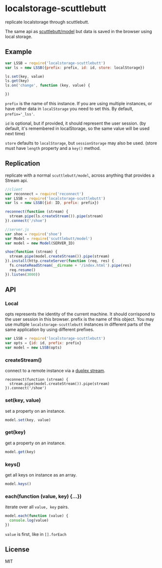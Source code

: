 # localstorage-scuttlebutt

replicate localstorage through scuttlebutt.

The same api as [scuttlebutt/model](https://github.com/dominictarr/scuttlebutt#scuttlebuttmodel)
but data is saved in the browser using local storage.

## Example

``` js
var LSSB = require('localstorage-scuttlebutt')
var ls = new LSSB({prefix: prefix, id: id, store: localStorage})

ls.set(key, value)
ls.get(key)
ls.on('change', function (key, value) {

})
```

`prefix` is the name of this instance. If you are using multiple instances,
or have other data in `localStorage` you need to set this. By default,
`prefix='_lss'`.

`id` is optional, but if provided, it should represent the user session.
(by default, it's remembered in localStorage, so the same value will be used next time)

`store` defaults to `localStorage`, but `sessionStorage` may also be used. 
(store must have `length` property and a `key()` method.
 
## Replication

replicate with a normal `scuttlebutt/model`, across anything that provides a Stream api.

``` js
//client
var reconnect = require('reconnect')
var LSSB = require('localstorage-scuttlebutt')
var ls = new LSSB({id: ID, prefix: prefix})

reconnect(function (stream) {
  stream.pipe(ls.createStream()).pipe(stream)
}).connect('/shoe')
```

``` js
//server.js
var shoe = require('shoe')
var Model = require('scuttlebutt/model')
var model = new Model(SERVER_ID)

shoe(function (stream) {
  stream.pipe(model.createStream()).pipe(stream)
}).install(http.createServer(function (req, res) {
  fs.createReadStream(__dirname + '/index.html').pipe(res)
  req.resume()
}).listen(3000))
```

## API

### Local

opts represents the identity of the current machine.
It should corrispond to the user session in this browser.
prefix is the name of this object. You may use multiple
`localstorage-scuttlebutt` instances in different parts of the same application
by using different prefixes.

``` js
var LSSB = require('localstorage-scuttlebutt')
var opts = {id: id, prefix: prefix}
var model = new LSSB(opts)
```

### createStream()

connect to a remote instance via a [duplex stream](https://github.com/substack/stream-handbook#duplex).
```
reconnect(function (stream) {
  stream.pipe(model.createStream()).pipe(stream)
}).connect('/shoe')
```

### set(key, value)

set a property on an instance.

``` js
model.set(key, value)
```

### get(key)

get a property on an instance.

``` js
model.get(key)
```

### keys()

get all keys on instance as an array.

``` js
model.keys()
```

### each(function (value, key) {...})

iterate over all `value, key` pairs.

``` js
model.each(function (value) {
  console.log(value)
})
```
`value` is first, like in `[].forEach` 

## License

MIT

